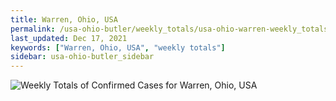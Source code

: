 ```yaml
---
title: Warren, Ohio, USA
permalink: /usa-ohio-butler/weekly_totals/usa-ohio-warren-weekly_totals.html
last_updated: Dec 17, 2021
keywords: ["Warren, Ohio, USA", "weekly totals"]
sidebar: usa-ohio-butler_sidebar
---
```


![Weekly Totals of Confirmed Cases for Warren, Ohio, USA](/covid_tracker/images/graphs/usa-ohio-warren-weekly_totals_graph.png)
